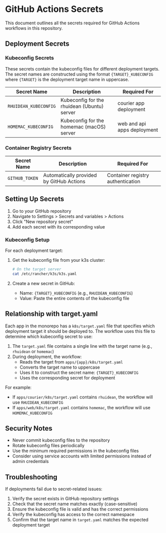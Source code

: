 # GitHub Actions Secrets

This document outlines all the secrets required for GitHub Actions workflows in this repository.

## Deployment Secrets

### Kubeconfig Secrets

These secrets contain the kubeconfig files for different deployment targets. The secret names are constructed using the format `{TARGET}_KUBECONFIG` where `{TARGET}` is the deployment target name in uppercase.

| Secret Name | Description | Required For |
|-------------|-------------|--------------|
| `RHUIDEAN_KUBECONFIG` | Kubeconfig for the rhuidean (Ubuntu) server | courier app deployment |
| `HOMEMAC_KUBECONFIG` | Kubeconfig for the homemac (macOS) server | web and api apps deployment |

### Container Registry Secrets

| Secret Name | Description | Required For |
|-------------|-------------|--------------|
| `GITHUB_TOKEN` | Automatically provided by GitHub Actions | Container registry authentication |

## Setting Up Secrets

1. Go to your GitHub repository
2. Navigate to Settings > Secrets and variables > Actions
3. Click "New repository secret"
4. Add each secret with its corresponding value

### Kubeconfig Setup

For each deployment target:

1. Get the kubeconfig file from your k3s cluster:
   ```bash
   # On the target server
   cat /etc/rancher/k3s/k3s.yaml
   ```

2. Create a new secret in GitHub:
   - Name: `{TARGET}_KUBECONFIG` (e.g., `RHUIDEAN_KUBECONFIG`)
   - Value: Paste the entire contents of the kubeconfig file

## Relationship with target.yaml

Each app in the monorepo has a `k8s/target.yaml` file that specifies which deployment target it should be deployed to. The workflow uses this file to determine which kubeconfig secret to use:

1. The `target.yaml` file contains a single line with the target name (e.g., `rhuidean` or `homemac`)
2. During deployment, the workflow:
   - Reads the target from `apps/{app}/k8s/target.yaml`
   - Converts the target name to uppercase
   - Uses it to construct the secret name: `{TARGET}_KUBECONFIG`
   - Uses the corresponding secret for deployment

For example:
- If `apps/courier/k8s/target.yaml` contains `rhuidean`, the workflow will use `RHUIDEAN_KUBECONFIG`
- If `apps/web/k8s/target.yaml` contains `homemac`, the workflow will use `HOMEMAC_KUBECONFIG`

## Security Notes

- Never commit kubeconfig files to the repository
- Rotate kubeconfig files periodically
- Use the minimum required permissions in the kubeconfig files
- Consider using service accounts with limited permissions instead of admin credentials

## Troubleshooting

If deployments fail due to secret-related issues:

1. Verify the secret exists in GitHub repository settings
2. Check that the secret name matches exactly (case-sensitive)
3. Ensure the kubeconfig file is valid and has the correct permissions
4. Verify the kubeconfig has access to the correct namespace
5. Confirm that the target name in `target.yaml` matches the expected deployment target 